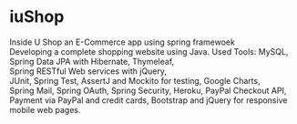 # iuShop
Inside U Shop 
an E-Commerce app using spring framewoek<br>
Developing a complete shopping website using Java.
Used Tools:
MySQL, Spring Data JPA with Hibernate, Thymeleaf,<br> Spring RESTful Web services with jQuery,<br> 
JUnit, Spring Test, AssertJ and Mockito for testing, Google Charts,<br>
Spring Mail, Spring OAuth, Spring Security, Heroku, PayPal Checkout API,<br>
Payment via PayPal and credit cards, Bootstrap and jQuery for responsive mobile web pages.
